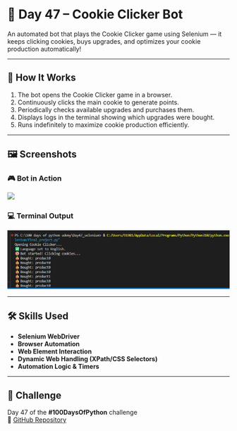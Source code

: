 # 🍪 Day 47 – Cookie Clicker Bot

An automated bot that plays the Cookie Clicker game using Selenium — it keeps clicking cookies, buys upgrades, and optimizes your cookie production automatically!

---

## 🚀 How It Works
1. The bot opens the Cookie Clicker game in a browser.
2. Continuously clicks the main cookie to generate points.
3. Periodically checks available upgrades and purchases them.
4. Displays logs in the terminal showing which upgrades were bought.
5. Runs indefinitely to maximize cookie production efficiently.

---

## 🖼 Screenshots
### 🎮 Bot in Action
<img src="assets/images/cookie_bot_working.png" width="600">

### 💻 Terminal Output
<img src="assets/images/terminal_output.png" width="600">

---

## 🛠 Skills Used
- **Selenium WebDriver**
- **Browser Automation**
- **Web Element Interaction**
- **Dynamic Web Handling (XPath/CSS Selectors)**
- **Automation Logic & Timers**

---

## 📅 Challenge
Day 47 of the **#100DaysOfPython** challenge  
🔗 [GitHub Repository](https://github.com/chiragdhawan07/100-days-of-python)
